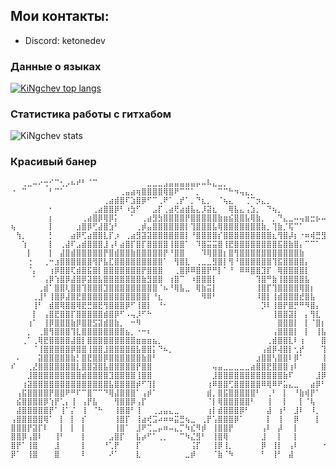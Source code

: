 ## Мои контакты:
- Discord: ketonedev
### Данные о языках
[![KiNgchev top langs](https://github-readme-stats.vercel.app/api/top-langs/?username=kiNgchev&bg_color=30,7500ad,b467ff&title_color=fff&text_color=fff&show_icons=true&icon_color=7567ff)](https://github.com/anuraghazra/github-readme-stats)
### Статистика работы с гитхабом
![KiNgchev stats](https://github-readme-stats.vercel.app/api?username=kiNgchev&bg_color=30,7500ad,b467ff&title_color=fff&text_color=fff&show_icons=true&icon_color=7567ff)
### Красивый банер
```
⠀⠀⢀⣀⠤⠔⢒⠊⠉⢂⡠⠦⠞⠃⠈⠉⠀⠀⠀⠀⠀⠀⠀⠀⠀⣀⣀⣀⣠⣤⣤⣤⣤⣤⡤⠤⠧⣄⣀⡀⠀⠀⠀⠀⠀⠀⠀⠀⠀⠀⠀⠀⠀⠀⠀⠀⠀⠀⠀⠀⠀⠀⠀⠀⠀
⠐⠀⠉⠀⠀⠀⠀⠃⠉⠁⠀⠀⠀⠀⠀⠀⠀⠀⠀⠀⢀⣤⣴⢶⣿⣿⣿⣿⢿⣿⠟⠉⠉⠁⡀⠀⠀⠀⠉⠉⠓⠲⢤⣄⡀⠀⠀⠀⠀⠀⠀⠀⠀⠀⠀⠀⠀⠀⠀⠀⠀⠀⠀⠀⠀
⠀⠀⠀⠀⠀⠀⠀⠀⠀⠀⠀⠀⠀⠀⠀⠀⠀⢀⣴⣾⣿⠏⣱⣿⡿⠋⠉⢀⠟⠁⢀⡞⠁⡀⠙⣆⡀⠀⠈⢦⣄⠀⠀⢈⠉⡲⣄⡀⠀⠀⠀⠀⠀⠀⠀⠀⠀⠀⠀⠀⠀⠀⠀⠀⠀
⠀⠀⠀⠀⠀⠀⠀⠂⠀⠀⠀⠀⠀⠀⠀⢀⣴⣿⣿⡿⠃⠰⣳⠋⠀⠀⣠⡏⢀⣴⢟⣴⣾⣧⣄⡸⣽⣆⠀⠀⢿⣧⣄⢠⣱⡀⠀⠙⢦⡀⠀⠀⠀⠀⠀⠀⠀⠀⠀⠀⠀⠀⠀⠀⠀
⠀⠀⠀⠀⠀⠀⠀⡆⠀⠀⠀⠀⠀⢀⣴⣿⡿⢿⡿⡅⠀⠀⠁⠀⢀⣴⣻⣳⣿⣿⣿⣿⡟⣿⣿⣿⣿⣿⣷⣶⣮⣿⣿⣧⢿⣷⡀⠀⡀⠙⣄⣀⠤⢤⣶⣒⡦⠤⠦⠐⠀⠀⠀⠀⠀
⢦⠀⠀⠀⠀⠀⠀⡇⠀⠀⠀⠀⣰⣿⡿⢋⣼⣿⣱⠃⠀⠀⠀⢀⡾⣤⣿⣿⣿⣿⣿⣿⡇⢹⣿⣿⣿⣧⢿⣿⣿⣿⣿⣿⣿⣿⣷⡀⢹⣷⡈⢯⠉⠁⠀⠀⠀⠀⣀⣀⡀⠀⠀⠀⠀
⠀⢳⡀⠀⠀⠀⠀⡃⠀⠀⠀⣴⡿⢋⣴⣿⣿⣇⡏⡰⠀⢀⣴⣻⣽⣽⣿⣿⣿⣿⣿⣿⡇⠘⣿⣿⣿⣿⡎⣿⣿⣿⣿⣿⣿⣿⣿⣿⣆⢻⣿⡼⡆⠐⠶⢾⣛⣻⠁⠀⠠⠀⠀⠀⠀
⠀⠀⢱⠀⠀⠀⠀⡇⠀⢀⣼⠏⣠⣾⣿⣿⣿⣸⢠⠇⣴⣿⡏⣿⡏⣿⣿⣿⣿⢸⣿⣿⠁⠀⠹⣿⣭⣭⣿⢸⣟⣿⣿⣿⣿⣿⣿⣿⣿⣯⣿⣷⣿⡄⠉⠉⠁⠀⠀⠀⠀⠀⠀⠀⠀
⠀⠀⠀⡇⠀⠀⠀⡇⠀⣼⣿⣾⣿⣿⣿⣿⣿⡟⣿⣾⣿⣿⣷⣿⣿⣿⣿⣿⡟⠘⣿⣿⠀⠀⠀⠹⢿⣿⣿⡆⣿⢻⣿⣿⣿⣿⣿⣿⣿⣿⣿⣿⣿⣷⠀⠀⠀⠀⠀⠀⠀⠀⠀⠀⠀
⠀⠀⠀⢐⠀⠀⢀⠒⣰⣿⣿⣿⣿⣿⣿⢻⡟⣧⣏⣿⣿⣿⣿⣿⣿⣿⣿⣿⠁⠀⢻⣿⣇⠀⢀⣀⣀⣻⣿⡇⢻⠘⣿⣿⣿⣿⣿⣿⢹⣯⣿⣿⣿⣿⡄⠀⠀⠀⠀⠀⠀⠀⠀⠀⠀
⠀⠀⠀⠈⡄⠀⠀⢰⡿⣿⣿⢏⣾⣿⣯⣿⡇⣿⣿⣿⣿⣿⣿⣿⡟⣿⣿⣿⠀⠀⢀⣿⡿⠿⣿⣿⡟⠛⡇⠁⠘⠀⠿⠿⣿⣿⣹⡏⠀⢿⣿⣿⣿⣿⡇⠀⠀⠀⠀⠀⠀⠀⠀⠀⠀
⠀⠀⠀⠀⠁⠀⢠⡿⢱⣿⡿⣼⣿⡿⣽⣿⣧⣿⣿⣿⣿⣿⣿⣿⣷⣻⣿⣿⠀⢰⣿⠉⠀⠰⣿⣿⣿⡇⠀⠀⠀⠀⠀⠀⠀⢹⣿⠛⣷⢸⣿⣿⣿⣿⣧⠀⠀⠀⠀⠀⣀⠀⠀⠀⣀
⠀⠀⠀⠀⠀⢀⣾⠁⣿⣿⢇⣿⣿⢹⣿⣿⣿⣹⣿⣿⣿⣿⣿⣿⣿⣿⣿⠈⠦⠘⢿⣧⣀⠀⢿⣷⣭⡇⠀⠀⠀⠀⠀⠀⠀⢸⣿⡏⢹⣿⣿⣿⣿⢿⣿⡆⠀⠀⠀⠀⣅⡀⠀⠀⣨
⠀⠀⠀⠀⢀⣸⠃⢸⣿⡿⣼⣿⣟⣿⣿⣿⣿⣿⣿⣿⣿⣿⣿⣿⣿⡇⠘⣆⠀⠀⠀⠀⠀⠀⠀⠻⠿⠃⠀⠀⠀⠀⠀⠀⠀⠸⣿⡇⢸⣾⣿⣿⣿⣞⣿⣧⠀⠀⠀⠀⠤⢬⣿⠥⠤
⠀⠀⠀⠀⢸⠃⠀⣾⣿⢿⣿⣿⢿⣟⣛⣿⣟⢻⣿⣿⣿⡿⠋⢸⣿⡇⠀⠘⠂⠀⠀⠀⠀⠀⠀⠀⠀⠀⠀⠀⠀⠀⠀⠀⠀⠀⡹⠇⢸⣿⡟⣿⡛⠛⠻⣿⡄⠀⠀⠀⠚⠁⠸⠈⠓
⠀⠀⠀⠀⡇⠀⢠⣿⣟⣿⣿⡏⣿⣿⣿⣿⣿⣾⣿⡿⠋⠠⢤⡸⠋⠓⠀⠀⠀⠀⠀⠀⠀⠀⠀⠀⠀⠀⠀⠀⠀⠀⠀⠀⠀⠀⠀⠀⢸⣿⣿⣽⡇⠀⡄⢻⣇⠀⠀⠀⠀⠀⠀⠀⠀
⠀⠀⠀⢰⠁⠀⢸⡿⣿⣿⣿⣷⡿⣿⣿⣫⣽⣾⣿⣷⡀⠀⠒⠻⠀⠀⠀⠀⠀⠀⠀⠀⠀⠀⠀⠀⠀⠀⠀⠀⠀⠀⠀⠀⠀⠀⠀⠀⠀⣿⣿⣿⡇⠀⡇⠈⣿⡆⠀⠀⠀⠀⠀⠀⠀
⠀⠀⠀⡀⠀⢀⣿⢻⣿⣿⣿⢹⣇⣿⣿⣿⣿⣿⣿⣿⣿⣦⡀⠐⠒⠆⠀⠀⠀⠀⠀⠀⠀⠀⠀⠀⠀⠀⠀⠀⠀⠀⠀⠀⠀⠀⠀⠀⢠⣿⣿⣿⡇⠀⡇⠀⢸⣧⠀⠀⠀⠀⠀⠀⠀
⠀⠀⢀⠁⢀⢿⣟⣿⣿⣿⣿⣼⣿⡇⣿⣿⣿⣿⣿⣿⣿⣿⣿⣶⣶⣶⣦⡀⠀⠀⠀⠀⠀⠀⠀⠀⠀⠀⠀⠀⠀⠀⠀⠀⠀⠀⠀⢀⣾⣿⣿⣇⠇⢰⠀⠀⠀⣿⠀⠀⠀⠀⠀⠀⠀
⠀⠀⠀⠀⠈⢸⣿⣿⣿⣿⣿⡿⣿⣿⢸⣿⣿⣸⣿⣿⣿⣿⣿⣧⣿⣿⡅⠙⠦⡀⠀⠀⠀⠀⠀⠀⠀⠀⠀⠀⠀⠀⠀⠀⠀⠀⢠⣾⡿⢼⣿⡇⢂⡞⠀⠀⠀⢹⡇⠀⠀⠀⠀⠀⠀
⠀⠄⠀⠀⠀⣽⣿⣿⣿⣿⣿⣷⡃⣿⣟⣿⣿⡿⣿⣿⣿⣿⣿⣿⣷⣿⠃⠀⠀⠀⠀⠀⠀⠀⠀⠀⠀⠀⠀⠀⠀⠀⠀⠀⠀⣰⣿⣿⢣⣿⣿⠇⡿⠁⠀⠀⠀⢸⡇⠀⠀⠀⠀⠀⠀
⠎⠀⠀⢀⣜⣿⣿⣿⣿⣿⣿⣿⣇⣿⣿⣽⣿⣧⣿⣿⣿⣿⣿⡟⣿⣿⠀⠀⠀⠀⠀⠀⠀⠀⠀⠀⠀⢤⣤⣀⣀⣀⣀⣀⣴⣿⣿⣟⣿⣿⣿⢰⠇⠀⠀⠀⠀⣿⡇⠀⠀⠀⠀⠀⠀
⠀⠀⠀⣸⣿⣿⣿⣿⣿⣿⣿⣿⣿⣾⣿⣿⣿⣿⣹⣿⣿⣿⣿⢸⣿⣿⠀⠀⠀⠀⠀⠀⠀⠀⠀⠀⠀⣸⣿⣿⣿⣿⣿⣿⣿⣿⣿⣿⣿⣿⣷⠏⠀⠀⠀⠀⣸⡿⠀⠀⠀⠀⠀⠀⠀
⠀⠀⢰⣽⣿⣿⣿⣿⣿⣿⣿⣿⣿⣿⣿⣿⣿⣿⣧⣿⣿⣿⣿⡾⠋⢹⡇⠀⠀⠀⠀⠀⠀⠀⠀⠀⢰⠿⣿⣿⢋⣿⣿⣿⣿⣿⠿⢿⠿⠟⣥⣄⣀⠀⠀⣴⡿⠃⠀⠀⠀⠀⠀⠀⠀
⠀⢠⣯⣿⣿⣿⣿⡟⣿⣿⠟⠛⠏⠉⣿⠉⠉⠙⢿⣼⣿⣿⣿⠁⢠⡾⠁⠀⠀⠀⠀⠀⠀⠀⠀⠀⣾⡀⣿⣯⣿⣿⣿⣿⣿⠃⠀⢀⠃⠀⡇⠀⠘⣷⢾⡟⠁⠀⠀⠀⠀⠀⡀⠀⠀
⠀⣮⣿⣿⣿⣿⡿⢱⡟⢁⡄⢸⠀⢠⡟⣧⠀⠀⠀⢻⣿⣿⡿⢠⡏⠀⠀⠀⠀⠀⠀⠀⠀⠀⠀⠀⠈⡇⢿⣿⣿⣿⣿⣿⠃⠀⠀⢸⠀⠀⡇⠀⠀⡇⠈⢧⠀⠀⠀⠀⠀⠀⠁⠀⠀
⠀⣼⣿⣿⣿⣿⣿⡟⠁⢸⠁⡌⠀⢸⠀⠈⠓⠀⠀⢸⣿⣿⠃⢸⠀⠀⢀⣠⣤⣄⣀⠀⠀⠀⠀⠀⢰⡇⣾⣿⣿⣿⡿⠃⠀⠀⠀⣼⠀⢰⠃⠀⣸⠇⠀⠸⡀⠀⠀⠀⠀⠀⠀⠀⠀
⢠⣿⣿⣿⣿⣿⢿⠁⠀⡇⠀⡇⠀⡎⠀⠀⠀⠀⠀⢸⣿⡏⠀⢸⣴⢞⣩⠴⠶⠶⣭⣛⢦⣀⠀⢀⡟⢡⣿⣿⣿⡿⠁⠀⠀⠀⠀⡇⠀⢸⠀⠀⡿⠀⠀⠀⡇⠀⠀⠀⠀⠀⠀⠀⠀
⣿⣿⣿⡟⣽⡏⠇⠀⠀⡇⠀⡇⠀⡇⠀⠀⠀⠀⠀⢸⣿⠁⠀⣸⠟⢉⣀⡤⠶⠤⣄⡉⠳⣎⠻⡾⠀⢸⣿⣿⡟⠀⠀⠀⠀⠀⢠⠇⠀⡼⠀⠀⡇⠀⠀⠀⠀⠀⠀⠀⠀⠀⠀⠀⠀
⣿⣿⡿⢠⣿⠇⠀⠀⢸⠃⠀⠀⠀⡇⠀⠀⠀⠀⣠⣿⡏⠀⠀⣧⡴⠋⠁⢀⡀⠀⠀⠉⠳⣌⣻⠃⠀⢸⣿⢿⠀⠀⠀⠀⠀⠀⣸⠀⠀⡇⠀⠀⡇⠀⠀⠀⠀⠀⠀⠀⠀⠀⠀⠀⠀
⣿⡟⠁⢸⣿⠀⠀⠀⣸⠀⠀⠀⠀⡇⠀⠀⠀⠘⢁⡟⠀⠀⠀⡏⠀⠀⠀⠀⠀⠀⠀⠀⠀⢨⡏⠀⠀⢸⡿⢸⡀⠀⠀⠀⠀⠀⡿⠀⢸⡇⠀⢠⠇⠀⠀⠀⠀⠐⠀⠀⠀⠀⠀⠀⠀
⡿⠁⠀⢸⣿⠀⠀⠀⣿⠀⠀⠀⠀⠇⠀⠀⠀⠀⠜⠁⠀⠀⠀⣇⠀⠀⠀⠀⠀⠀⠀⠀⣀⡾⠀⠀⠀⠈⣷⠈⠳⠀⠀⠀⠀⠀⠃⠀⢸⠃⠀⣼⠀⠀⠀⠀⠀⠀⠀⠀⠀⠀⠀⠀⠀
```
